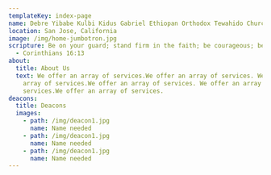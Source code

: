 ```yaml
---
templateKey: index-page
name: Debre Yibabe Kulbi Kidus Gabriel Ethiopan Orthodox Tewahido Church
location: San Jose, California
image: /img/home-jumbotron.jpg
scripture: Be on your guard; stand firm in the faith; be courageous; be strong.
  - Corinthians 16:13
about:
  title: About Us
  text: We offer an array of services.We offer an array of services. We offer an
    array of services.We offer an array of services. We offer an array of
    services.We offer an array of services.
deacons:
  title: Deacons
  images:
    - path: /img/deacon1.jpg
      name: Name needed
    - path: /img/deacon1.jpg
      name: Name needed
    - path: /img/deacon1.jpg
      name: Name needed
---
```

